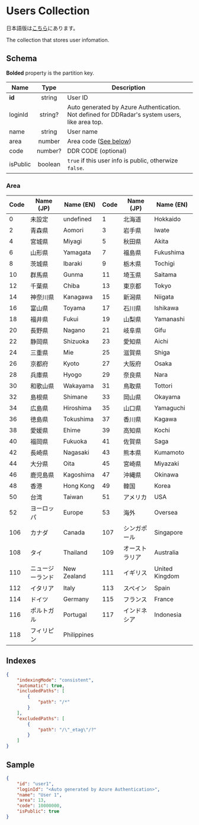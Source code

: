 # Users Collection

日本語版は[こちら](./courses-ja.md)にあります。

The collection that stores user infomation.

## Schema

**Bolded** property is the partition key.

|Name|Type|Description|
|----|:--:|-----------|
|**id**|string|User ID|
|loginId|string?|Auto generated by Azure Authentication. Not defined for DDRadar's system users, like area top.|
|name|string|User name|
|area|number|Area code ([See below](#area))|
|code|number?|DDR CODE (optional)|
|isPublic|boolean|`true` if this user info is public, otherwize `false`.|

### Area

|Code|Name (JP)|Name (EN)|Code|Name (JP)|Name (EN)|
|--|--|--|--|--|--|
|0|未設定|undefined|1|北海道|Hokkaido|
|2|青森県|Aomori|3|岩手県|Iwate|
|4|宮城県|Miyagi|5|秋田県|Akita|
|6|山形県|Yamagata|7|福島県|Fukushima|
|8|茨城県|Ibaraki|9|栃木県|Tochigi|
|10|群馬県|Gunma|11|埼玉県|Saitama|
|12|千葉県|Chiba|13|東京都|Tokyo|
|14|神奈川県|Kanagawa|15|新潟県|Niigata|
|16|富山県|Toyama|17|石川県|Ishikawa|
|18|福井県|Fukui|19|山梨県|Yamanashi|
|20|長野県|Nagano|21|岐阜県|Gifu|
|22|静岡県|Shizuoka|23|愛知県|Aichi|
|24|三重県|Mie|25|滋賀県|Shiga|
|26|京都府|Kyoto|27|大阪府|Osaka|
|28|兵庫県|Hyogo|29|奈良県|Nara|
|30|和歌山県|Wakayama|31|鳥取県|Tottori|
|32|島根県|Shimane|33|岡山県|Okayama|
|34|広島県|Hiroshima|35|山口県|Yamaguchi|
|36|徳島県|Tokushima|37|香川県|Kagawa|
|38|愛媛県|Ehime|39|高知県|Kochi|
|40|福岡県|Fukuoka|41|佐賀県|Saga|
|42|長崎県|Nagasaki|43|熊本県|Kumamoto|
|44|大分県|Oita|45|宮崎県|Miyazaki|
|46|鹿児島県|Kagoshima|47|沖縄県|Okinawa|
|48|香港|Hong Kong|49|韓国|Korea|
|50|台湾|Taiwan|51|アメリカ|USA|
|52|ヨーロッパ|Europe|53|海外|Oversea|
|106|カナダ|Canada|107|シンガポール|Singapore|
|108|タイ|Thailand|109|オーストラリア|Australia|
|110|ニュージーランド|New Zealand|111|イギリス|United Kingdom|
|112|イタリア|Italy|113|スペイン|Spain|
|114|ドイツ|Germany|115|フランス|France|
|116|ポルトガル|Portugal|117|インドネシア|Indonesia|
|118|フィリピン|Philippines|

## Indexes

```json
{
    "indexingMode": "consistent",
    "automatic": true,
    "includedPaths": [
        {
            "path": "/*"
        }
    ],
    "excludedPaths": [
        {
            "path": "/\"_etag\"/?"
        }
    ]
}
```

## Sample

```json
{
    "id": "user1",
    "loginId": "<Auto generated by Azure Authentication>",
    "name": "User 1",
    "area": 13,
    "code": 10000000,
    "isPublic": true
}
```

